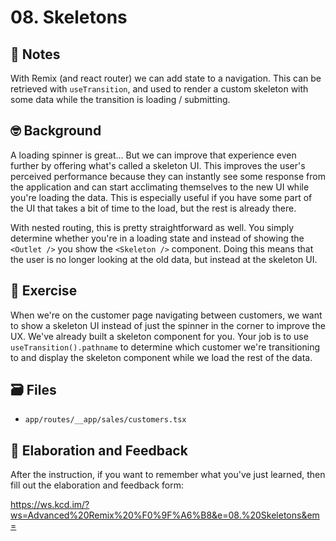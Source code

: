 # 08. Skeletons

## 📝 Notes

With Remix (and react router) we can add state to a navigation. This can be
retrieved with `useTransition`, and used to render a custom skeleton with some
data while the transition is loading / submitting.

## 🤓 Background

A loading spinner is great... But we can improve that experience even further by
offering what's called a skeleton UI. This improves the user's perceived
performance because they can instantly see some response from the application
and can start acclimating themselves to the new UI while you're loading the
data. This is especially useful if you have some part of the UI that takes a bit
of time to the load, but the rest is already there.

With nested routing, this is pretty straightforward as well. You simply
determine whether you're in a loading state and instead of showing the
`<Outlet />` you show the `<Skeleton />` component. Doing this means that the
user is no longer looking at the old data, but instead at the skeleton UI.

## 💪 Exercise

When we're on the customer page navigating between customers, we want to show a
skeleton UI instead of just the spinner in the corner to improve the UX. We've
already built a skeleton component for you. Your job is to use
`useTransition().pathname` to determine which customer we're transitioning to
and display the skeleton component while we load the rest of the data.

## 🗃 Files

- `app/routes/__app/sales/customers.tsx`

## 🦉 Elaboration and Feedback

After the instruction, if you want to remember what you've just learned, then
fill out the elaboration and feedback form:

https://ws.kcd.im/?ws=Advanced%20Remix%20%F0%9F%A6%B8&e=08.%20Skeletons&em=
